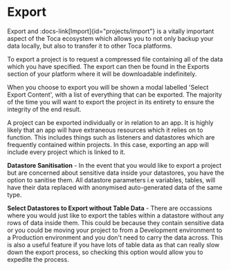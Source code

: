 # Export

Export and :docs-link[Import]{id="projects/import"} is a vitally important aspect of the Toca ecosystem which allows you to not only backup your data locally, but also to transfer it to other Toca platforms.

To export a project is to request a compressed file containing all of the data which you have specified. The export can then be found in the Exports section of your platform where it will be downloadable indefinitely.

When you choose to export you will be shown a modal labelled 'Select Export Content', with a list of everything that can be exported. The majority of the time you will want to export the project in its entirety to ensure the integrity of the end result.

A project can be exported individually or in relation to an app. It is highly likely that an app will have extraneous resources which it relies on to function. This includes things such as listeners and datastores which are frequently contained within projects. In this case, exporting an app will include every project which is linked to it.

**Datastore Sanitisation** - In the event that you would like to export a project but are concerned about sensitive data inside your datastores, you have the option to sanitise them. All datastore parameters i.e variables, tables, will have their data replaced with anonymised auto-generated data of the same type.

**Select Datastores to Export without Table Data** - There are occassions where you would just like to export the tables within a datastore without any rows of data inside them. This could be because they contain sensitive data or you could be moving your project to from a Development environment to a Production environment and you don't need to carry the data across. This is also a useful feature if you have lots of table data as that can really slow down the export process, so checking this option would allow you to expedite the process.
